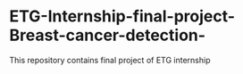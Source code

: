 # ETG-Internship-final-project-Breast-cancer-detection-
This repository contains final project of ETG internship
